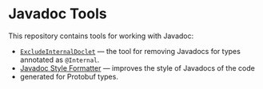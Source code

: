 # Javadoc Tools
This repository contains tools for working with Javadoc:

 * [`ExcludeInternalDoclet`](javadoc-filter/README.md) — the tool for removing Javadocs for types
   annotated as `@Internal`.
 * [Javadoc Style Formatter](javadoc-style/README.md) — improves the style of Javadocs of the code
 * generated for Protobuf types.
